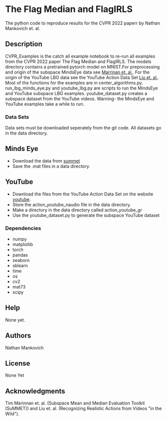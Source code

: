 # The Flag Median and FlagIRLS

The python code to reproduce results for the CVPR 2022 paperr by Nathan Mankovich et. al.

## Description

CVPR_Examples is the catch all example notebook to re-run all examples from the CVPR 2022 paper The Flag Median and FlagIRLS. The models directory contains a pretrained pytorch model on MNIST.For preprocessing and origin of the subspace MindsEye data see [Marrinan et. al.](www.cs.colostate.edu/~vision/summet). For the origin of the YouTube LBG data see the YouTube Action Data Set [Liu et. al.](https://www.crcv.ucf.edu/data/UCF_YouTube_Action.php). Most of the functions for the examples are in center_algorithms.py. run_lbg_minds_eye.py and youtube_lbg.py are scripts to run the MindsEye and YouTube subspace LBG examples. youtube_dataset.py creates a subspace dataset from the YouTube videos. Warning- the MindsEye and YouTube examples take a while to run.

### Data Sets

Data sets must be downloaded seperately from the git code. All datasets go in the data directory.

## Minds Eye
* Download the data from [summet](www.cs.colostate.edu/~vision/summet)
* Save the .mat files in a data directory.

## YouTube
* Download the files from the YouTube Action Data Set on the website [youtube](https://www.crcv.ucf.edu/data/UCF_YouTube_Action.php).
* Store the action_youtube_naudio file in the data directory. 
* Make a directory in the data directory called action_youtube_gr
* Use the youtube_dataset.py to generate the subspace YouTube dataset


### Dependencies

* numpy
* matplotlib
* torch
* pandas
* seaborn
* sklearn
* time
* os
* cv2
* mat73
* scipy


## Help

None yet.

## Authors

Nathan Mankovich

## License

None Yet

## Acknowledgments

Tim Marinnan et. al. (Subspace Mean and Median Evaluation Toolkit (SuMMET)) and Liu et. al. (Recognizing Realistic Actions from Videos "in the Wild").
